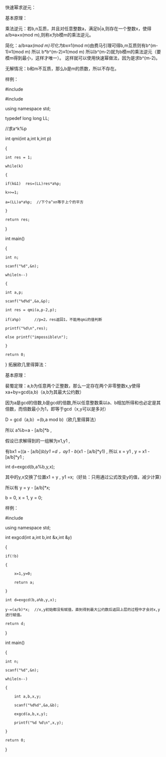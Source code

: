 快速幂求逆元：

基本原理：

乘法逆元：若b,n互质，并且对任意整数a，满足b|a,则存在一个整数x，使得a/b≡a×x(mod m),则称x为b模m的乘法逆元。

简化：a/b≡a*x(mod m)可化为b*x≡1(mod m)由费马引理可得b,m互质则有b^(m-1)≡1(mod m)  所以 b*b^(m-2)≡1(mod m)  所以b^(m-2)就为b模m的乘法逆元（要模m得到最小，这样才唯一）。
这样就可以使用快速幂做法，因为是求b^(m-2)。

无解情况：b和m不互质，那么b是m的质数，所以不存在。

样例：

#include<iostream>
  
#include<algorithm>

using namespace std;

typedef long long LL;


//求a^k%p
  
int qmi(int a,int k,int p)
  
{
  
    int res = 1;
  
    while(k)
  
    {
  
    if(k&1)  res=(LL)res*a%p;
    
    k>>=1;
    
    a=(LL)a*a%p;  //下个a^xn等于上个的平方
  
    }
    
    return res;
  
}
  
int main()
  
{
  
    int n;
   
    scanf("%d",&n);
    
    while(n--)
  
    {
  
    int a,p;
  
    scanf("%d%d",&a,&p);
  
    int res = qmi(a,p-2,p);
  
    if(a%p)      //p=2，res返回1，不能用qmi的值判断
  
    printf("%d\n",res);
  
    else printf("impossible\n");
  
    }
    
    return 0;
  
}
拓展欧几里得算法：
  
基本原理：
  
裴蜀定理：a,b为任意两个正整数，那么一定存在两个非零整数x,y使得xa+by=gcd(a,b)（a,b为其最大公约数）
  
因为a是gcd的倍数,b是gcd的倍数,所以任意整数乘以a、b相加所得和也必定是其倍数，而倍数最小为1，即等于gcd（x,y可以是多对）
  
D = gcd（a,b）=(b,a mod b)（欧几里得算法）
  
所以 a%b=a - [a/b]*b , 
  
假设已求解得到的一组解为x1,y1 ,
  
有bx1 +((a - [a/b])*b)y1 =d ，ay1 - b*(x1 - [a/b]*y1) , 所以 x = y1 , y = x1 - [a/b]*y1 ;
  
int d=exgcd(b,a%b,y,x);
  
其中的y,x交换了位置x1 = y , y1 =x;（好处：只用通过公式改变y的值，减少计算）
  
所以有 y = y - [a/b]*x;
  
b = 0, x = 1, y = 0;
  
样例：

#include<iostream>

using namespace std;

int exgcd(int a,int b,int &x,int &y)
  
{
  
    if(!b)
  
    {
  
        x=1,y=0;
  
        return a;
  
    }
    
    int d=exgcd(b,a%b,y,x);  
    
    y-=(a/b)*x;  //x,y初始都没有赋值，直到得到最大公约数后返回上层的过程中才会对x,y进行赋值。
     
    return d;
  
}

int main()
  
{
  
    int n;
    
    scanf("%d",&n);
    
    while(n--)
  
    {
  
        int a,b,x,y;
        
        scanf("%d%d",&a,&b);
        
        exgcd(a,b,x,y);
        
        printf("%d %d\n",x,y);
  
    }
  
    return 0;
  
}
